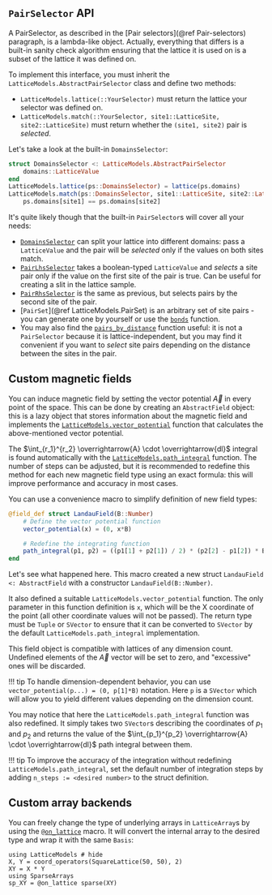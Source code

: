 ## `PairSelector` API

A PairSelector, as described in the [Pair selectors](@ref Pair-selectors) paragraph, is a lambda-like object. 
Actually, everything that differs is a built-in sanity check algorithm ensuring that the lattice it is used on is a subset of the lattice it was defined on.

To implement this interface, you must inherit the `LatticeModels.AbstractPairSelector` class and define two methods:
- `LatticeModels.lattice(::YourSelector)` must return the lattice your selector was defined on.
- `LatticeModels.match(::YourSelector, site1::LatticeSite, site2::LatticeSite)` must return whether the `(site1, site2)` pair is *selected*.

Let's take a look at the built-in `DomainsSelector`:

```julia
struct DomainsSelector <: LatticeModels.AbstractPairSelector
    domains::LatticeValue
end
LatticeModels.lattice(ps::DomainsSelector) = lattice(ps.domains)
LatticeModels.match(ps::DomainsSelector, site1::LatticeSite, site2::LatticeSite) =
    ps.domains[site1] == ps.domains[site2]
```

It's quite likely though that the built-in `PairSelector`s will cover all your needs:
- [`DomainsSelector`](@ref) can split your lattice into different domains: pass a `LatticeValue` and the pair will be *selected*
  only if the values on both sites match.
- [`PairLhsSelector`](@ref) takes a boolean-typed `LatticeValue` and *selects* a site pair only if the value on the first site of the pair is true. Can be useful for creating a slit in the lattice sample.
- [`PairRhsSelector`](@ref) is the same as previous, but selects pairs by the second site of the pair.
- [`PairSet`](@ref LatticeModels.PairSet) is an arbitrary set of site pairs - you can generate one by yourself or use the [`bonds`](@ref) function.
- You may also find the [`pairs_by_distance`](@ref) function useful: it is not a `PairSelector` because it is lattice-independent, but you may find it convenient if you want to *select* site pairs depending on the distance between the sites in the pair.

## Custom magnetic fields

You can induce magnetic field by setting the vector potential $\overrightarrow{A}$ in every point of the space.
This can be done by creating an `AbstractField` object: this is a lazy object that stores information about the magnetic field
and implements the [`LatticeModels.vector_potential`](@ref) function that calculates the above-mentioned vector potential.

The $\int_{r_1}^{r_2} \overrightarrow{A} \cdot \overrightarrow{dl}$ integral is found automatically with the [`LatticeModels.path_integral`](@ref) function.
The number of steps can be adjusted, but it is recommended to redefine this method for each new magnetic field type using an exact formula: this will improve performance and accuracy in most cases.

You can use a convenience macro to simplify definition of new field types:

```julia
@field_def struct LandauField(B::Number)
    # Define the vector potential function
    vector_potential(x) = (0, x*B)

    # Redefine the integrating function
    path_integral(p1, p2) = ((p1[1] + p2[1]) / 2) * (p2[2] - p1[2]) * B
end
```

Let's see what happened here. 
This macro created a new struct `LandauField <: AbstractField` with a constructor `LandauField(B::Number)`.

It also defined a suitable `LatticeModels.vector_potential` function. The only parameter in this function definition is `x`, which will be the X coordinate of the point (all other coordinate values will not be passed). 
The return type must be `Tuple` or `SVector` to ensure that it can be converted to `SVector` by the default `LatticeModels.path_integral` implementation.

This field object is compatible with lattices of any dimension count. Undefined elements of the $\overrightarrow{A}$ vector will be set to zero, and "excessive" ones will be discarded.

!!! tip
    To handle dimension-dependent behavior, you can use `vector_potential(p...) = (0, p[1]*B)` notation.
    Here `p` is a `SVector` which will allow you to yield different values depending on the dimension count.

You may notice that here the `LatticeModels.path_integral` function was also redefined. It simply takes two `SVector`s describing the coordinates of $p_1$ and $p_2$ and returns the value of the $\int_{p_1}^{p_2} \overrightarrow{A} \cdot \overrightarrow{dl}$ path integral between them.

!!! tip
    To improve the accuracy of the integration without redefining `LatticeModels.path_integral`, 
    set the default number of integration steps by adding `n_steps := <desired number>` to the struct definition.

## Custom array backends

You can freely change the type of underlying arrays in `LatticeArray`s by using the [`@on_lattice`](@ref) macro.
It will convert the internal array to the desired type and wrap it with the same `Basis`:

```@repl
using LatticeModels # hide
X, Y = coord_operators(SquareLattice(50, 50), 2)
XY = X * Y
using SparseArrays
sp_XY = @on_lattice sparse(XY)
```